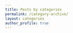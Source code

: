 ```yaml
---
title: Posts by categories
permalink: /category-archive/
layout: categories
author_profile: true
---
```


